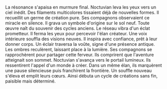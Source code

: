 La résonance s'apaisa en murmure final.
Noctuvian leva les yeux vers un ciel inédit.
Des filaments multicolores tissaient déjà de nouvelles formes.
Il recueillit un germe de création pure.
Ses compagnons observaient ce miracle en silence.
Il grava un symbole d'origine sur le sol neuf.
Toute œuvre naît du souvenir des cycles anciens.
Le réseau vibra d'un éclat prometteur.
Il ferma les yeux pour percevoir l'élan créateur.
Une voix intérieure souffla des visions neuves.
Il inspira avec confiance, prêt à leur donner corps.
Un éclair traversa la voûte, signe d'une présence antique.
Les ombres reculèrent, laissant place à la lumière.
Ses compagnons se rapprochèrent pour partager cette ferveur.
Ils comprirent que l'aventure atteignait son sommet.
Noctuvian s'avança vers le portail lumineux.
Ils ressentirent l'appel d'un monde à créer.
Dans un même élan, ils marquèrent une pause silencieuse puis franchirent la frontière.
Un souffle nouveau s'éleva et emplit leurs cœurs.
Ainsi débuta un cycle de créations sans fin, paisible mais déterminé.
